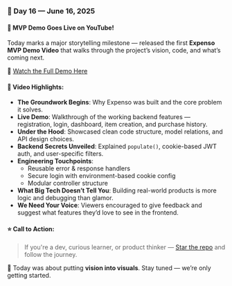 ### 📍 Day 16 — June 16, 2025

#### 🎥 MVP Demo Goes Live on YouTube!

Today marks a major storytelling milestone — released the first **Expenso MVP Demo Video** that walks through the project’s vision, code, and what’s coming next.

🔗 [Watch the Full Demo Here](https://youtu.be/27q3LoNbuCw?si=EegRWxRczS9M72ML)

#### 📌 Video Highlights:

- **The Groundwork Begins**: Why Expenso was built and the core problem it solves.
- **Live Demo**: Walkthrough of the working backend features — registration, login, dashboard, item creation, and purchase history.
- **Under the Hood**: Showcased clean code structure, model relations, and API design choices.
- **Backend Secrets Unveiled**: Explained `populate()`, cookie-based JWT auth, and user-specific filters.
- **Engineering Touchpoints**:
  - Reusable error & response handlers
  - Secure login with environment-based cookie config
  - Modular controller structure
- **What Big Tech Doesn’t Tell You**: Building real-world products is more logic and debugging than glamor.
- **We Need Your Voice**: Viewers encouraged to give feedback and suggest what features they’d love to see in the frontend.

#### ⭐️ Call to Action:
> If you're a dev, curious learner, or product thinker — [Star the repo](https://github.com/mayurbadgujar03/Expenso) and follow the journey.

🧠 Today was about putting **vision into visuals**. Stay tuned — we’re only getting started.
